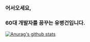 <!--
**BG-YU/BG-YU** is a ✨ _special_ ✨ repository because its `README.md` (this file) appears on your GitHub profile.

Here are some ideas to get you started:

- 🔭 I’m currently working on ...
- 🌱 I’m currently learning ...
- 👯 I’m looking to collaborate on ...
- 🤔 I’m looking for help with ...
- 💬 Ask me about ...
- 📫 How to reach me: ...
- 😄 Pronouns: ...
- ⚡ Fun fact: ...
-->
### 어서오세요,
### 60대 개발자를 꿈꾸는 유병건입니다.

[![Anurag's github stats](https://github-readme-stats.vercel.app/api?BG-YU=BG-YU)](https://github.com/anuraghazra/github-readme-stats)
